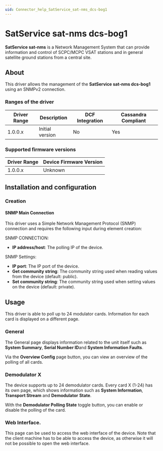 ```yaml
---
uid: Connector_help_SatService_sat-nms_dcs-bog1
---
```


# SatService sat-nms dcs-bog1

**SatService sat-nms** is a Network Management System that can provide information and control of SCPC/MCPC VSAT stations and in general satellite ground stations from a central site.

## About

This driver allows the management of the **SatService sat-nms dcs-bog1** using an SNMPv2 connection.

### Ranges of the driver

| **Driver Range** | **Description** | **DCF Integration** | **Cassandra Compliant** |
|------------------|-----------------|---------------------|-------------------------|
| 1.0.0.x          | Initial version | No                  | Yes                     |

### Supported firmware versions

| **Driver Range** | **Device Firmware Version** |
|------------------|-----------------------------|
| 1.0.0.x          | Unknown                     |

## Installation and configuration

### Creation

#### SNMP Main Connection

This driver uses a Simple Network Management Protocol (SNMP) connection and requires the following input during element creation:

SNMP CONNECTION:

- **IP address/host**: The polling IP of the device.

SNMP Settings:

- **IP port**: The IP port of the device.
- **Get community string**: The community string used when reading values from the device (default: public).
- **Set community string**: The community string used when setting values on the device (default: private).

## Usage

This driver is able to poll up to 24 modulator cards. Information for each card is displayed on a different page.

### General

The General page displays information related to the unit itself such as **System Summary**, **Serial Number ID**and **System Information Faults**.

Via the **Overview Config** page button, you can view an overview of the polling of all cards.

### Demodulator X

The device supports up to 24 demodulator cards. Every card X (1-24) has its own page, which shows information such as **System Information**, **Transport Stream** and **Demodulator** **State**.

With the **Demodulator Polling State** toggle button, you can enable or disable the polling of the card.

### Web Interface.

This page can be used to access the web interface of the device. Note that the client machine has to be able to access the device, as otherwise it will not be possible to open the web interface.
